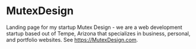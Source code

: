 # MutexDesign
Landing page for my startup Mutex Design - we are a web development startup based out of Tempe, Arizona that specializes in business, personal, and portfolio websites. See https://MutexDesign.com. 
 
